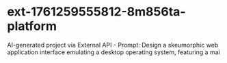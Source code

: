 # ext-1761259555812-8m856ta-platform
AI-generated project via External API - Prompt: Design a skeumorphic web application interface emulating a desktop operating system, featuring a mai
